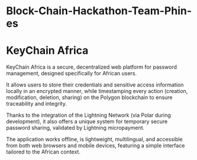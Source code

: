 # Block-Chain-Hackathon-Team-Phin-es

# KeyChain Africa

KeyChain Africa is a secure, decentralized web platform for password management, designed specifically for African users.

It allows users to store their credentials and sensitive access information locally in an encrypted manner, while timestamping every action (creation, modification, deletion, sharing) on the Polygon blockchain to ensure traceability and integrity.

Thanks to the integration of the Lightning Network (via Polar during development), it also offers a unique system for temporary secure password sharing, validated by Lightning micropayment.

The application works offline, is lightweight, multilingual, and accessible from both web browsers and mobile devices, featuring a simple interface tailored to the African context.